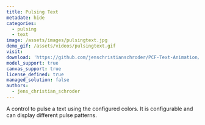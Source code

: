 ```yaml
---
title: Pulsing Text
metadate: hide
categories:
  - pulsing
  - text
image: /assets/images/pulsingtext.jpg
demo_gif: /assets/videos/pulsingtext.gif
visit: 
download: 'https://github.com/jenschristianschroder/PCF-Text-Animation/tree/master/PulsingTextControl/PCF-Pulsing-Text'
model_support: true
canvas_support: true
license_defined: true
managed_solution: false
authors:
  - jens_christian_schroder
---
```


A control to pulse a text using the configured colors. It is configurable and can display different pulse patterns.
